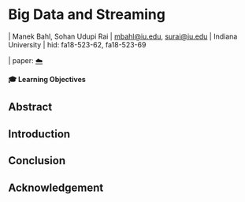 # Big Data and Streaming

| Manek Bahl, Sohan Udupi Rai
| mbahl@iu.edu, surai@iu.edu
| Indiana University
| hid: fa18-523-62, fa18-523-69

| paper: [:cloud:](https://github.com/cloudmesh-community/fa18-523-62/blob/master/paper/paper)

**:mortar_board: Learning Objectives**


## Abstract


## Introduction


## Conclusion


## Acknowledgement

